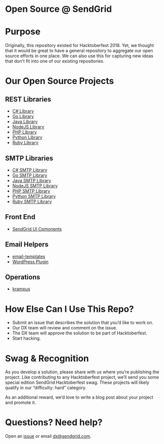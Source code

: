 # Open Source @ SendGrid

# Purpose

Originally, this repository existed for Hacktoberfest 2018.  Yet, we thought that it would be great to have a general repository to aggregate our open source efforts in one place.  We can also use this for capturing new ideas that don't fit into one of our existing repositories.

# Our Open Source Projects

## REST Libraries

* [C# Library](https://github.com/sendgrid/sendgrid-csharp)
* [Go Library](https://github.com/sendgrid/sendgrid-go)
* [Java Library](https://github.com/sendgrid/sendgrid-java)
* [NodeJS Library](https://github.com/sendgrid/sendgrid-nodejs)
* [PHP Library](https://github.com/sendgrid/sendgrid-php)
* [Python Library](https://github.com/sendgrid/sendgrid-python)
* [Ruby Library](https://github.com/sendgrid/sendgrid-ruby)

## SMTP Libraries

* [C# SMTP Library](https://github.com/sendgrid/smtpapi-csharp)
* [Go SMTP Library](https://github.com/sendgrid/smtpapi-go)
* [Java SMTP Library](https://github.com/sendgrid/smtpapi-java)
* [NodeJS SMTP Library](https://github.com/sendgrid/smtpapi-nodejs)
* [PHP SMTP Library](https://github.com/sendgrid/smtpapi-php)
* [Python SMTP Library](https://github.com/sendgrid/smtpapi-python)
* [Ruby SMTP Library](https://github.com/sendgrid/smtpapi-ruby)

## Front End

* [SendGrid UI Cpmonents](https://github.com/sendgrid/ui-components)

## Email Helpers

* [email-templates](https://github.com/sendgrid/email-templates)
* [WordPress Plugin](https://github.com/sendgrid/wordpress)

## Operations

* [krampus](https://github.com/sendgrid/krampus)

# How Else Can I Use This Repo?

* Submit an issue that describes the solution that you’d like to work on.
* Our DX team will review and comment on the issue.
* The DX team will approve the solution to be part of Hacktoberfest.
* Start hacking.

# Swag & Recognition

As you develop a solution, please share with us where you’re publishing the project.  Like contributing to any Hacktoberfest project, we’ll send you some special edition SendGrid Hacktoberfest swag.  These projects will likely qualify in our “difficulty: hard” category.

As an additional reward, we’d love to write a blog post about your project and promote it. 

# Questions?  Need help?

Open an [issue](https://github.com/sendgrid/hacktoberfest/issues/new) or email dx@sendgrid.com.
